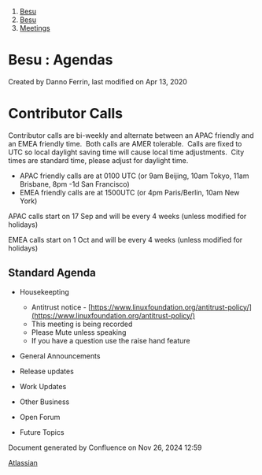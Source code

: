 1. [Besu](index.html)
2. [Besu](Besu_22151173.html)
3. [Meetings](Meetings_22153838.html)

# Besu : Agendas

Created by Danno Ferrin, last modified on Apr 13, 2020

# Contributor Calls

Contributor calls are bi-weekly and alternate between an APAC friendly and an EMEA friendly time.  Both calls are AMER tolerable.  Calls are fixed to UTC so local daylight saving time will cause local time adjustments.  City times are standard time, please adjust for daylight time.

- APAC friendly calls are at 0100 UTC (or 9am Beijing, 10am Tokyo, 11am Brisbane, 8pm -1d San Francisco)
- EMEA friendly calls are at 1500UTC (or 4pm Paris/Berlin, 10am New York)

APAC calls start on 17 Sep and will be every 4 weeks (unless modified for holidays)

EMEA calls start on 1 Oct and will be every 4 weeks (unless modified for holidays)

## Standard Agenda

- Housekeepting
  
  - Antitrust notice - [https://www.linuxfoundation.org/antitrust-policy/](https://www.linuxfoundation.org/antitrust-policy/)
  - This meeting is being recorded
  - Please Mute unless speaking
  - If you have a question use the raise hand feature
- General Announcements
- Release updates
- Work Updates
  
- Other Business
- Open Forum
- Future Topics

Document generated by Confluence on Nov 26, 2024 12:59

[Atlassian](http://www.atlassian.com/)
